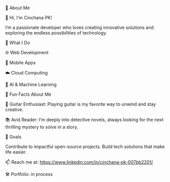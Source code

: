 👋 About Me


🌟 Hi, I'm Cinchana PK!

I’m a passionate developer who loves creating innovative solutions and exploring the endless possibilities of technology.


🌟 What I Do


🌐 Web Development

📱 Mobile Apps

☁️ Cloud Computing

🤖 AI & Machine Learning

🎸 Fun Facts About Me

🎵 Guitar Enthusiast: Playing guitar is my favorite way to unwind and stay creative.

📚 Avid Reader: I’m deeply into detective novels, always looking for the next thrilling mystery to solve in a story.


🎯 Goals

Contribute to impactful open-source projects.
Build tech solutions that make life easier.

📫 Reach me at: https://www.linkedin.com/in/cinchana-pk-007bb2201/


🛠️ Portfolio: in process

